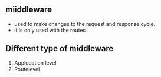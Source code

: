 miiddleware
--
* used to make changes to the request and response cycle.
* it is only used with the routes


Different type of middleware
--
1) Applocation level
2) Routelevel